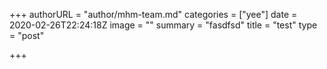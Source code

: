 +++
authorURL = "author/mhm-team.md"
categories = ["yee"]
date = 2020-02-26T22:24:18Z
image = ""
summary = "fasdfsd"
title = "test"
type = "post"

+++
